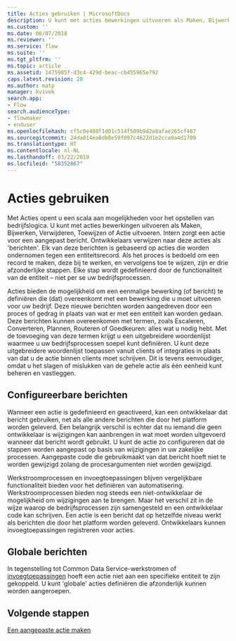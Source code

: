 ```yaml
---
title: Acties gebruiken | MicrosoftDocs
description: U kunt met acties bewerkingen uitvoeren als Maken, Bijwerken, Verwijderen, Toewijzen of Actie uitvoeren. Intern zorgt een actie voor een aangepast bericht
ms.custom: ''
ms.date: 08/07/2018
ms.reviewer: ''
ms.service: flow
ms.suite: ''
ms.tgt_pltfrm: ''
ms.topic: article
ms.assetid: 1475985f-d3c4-429d-beac-cb455965e792
caps.latest.revision: 20
ms.author: matp
manager: kvivek
search.app:
- Flow
search.audienceType:
- flowmaker
- enduser
ms.openlocfilehash: cf5c0e488f1d01c514f509b9d2a8afae265cf487
ms.sourcegitcommit: 24da014ea8db8e59f097c4622d1e2cca9a4d1709
ms.translationtype: HT
ms.contentlocale: nl-NL
ms.lasthandoff: 03/22/2019
ms.locfileid: "58352867"
---
```

# <a name="use-actions"></a>Acties gebruiken

Met Acties opent u een scala aan mogelijkheden voor het opstellen van bedrijfslogica. U kunt met acties bewerkingen uitvoeren als Maken, Bijwerken, Verwijderen, Toewijzen of Actie uitvoeren. Intern zorgt een actie voor een aangepast bericht. Ontwikkelaars verwijzen naar deze acties als 'berichten'. Elk van deze berichten is gebaseerd op acties die worden ondernomen tegen een entiteitsrecord. Als het proces is bedoeld om een record te maken, deze bij te werken, en vervolgens toe te wijzen, zijn er drie afzonderlijke stappen. Elke stap wordt gedefinieerd door de functionaliteit van de entiteit – niet per se uw bedrijfsprocessen.  
  
Acties bieden de mogelijkheid om een eenmalige bewerking (of bericht) te definiëren die (dat) overeenkomt met een bewerking die u moet uitvoeren voor uw bedrijf. Deze nieuwe berichten worden aangedreven door een proces of gedrag in plaats van wat er met een entiteit kan worden gedaan. Deze berichten kunnen overeenkomen met termen, zoals Escaleren, Converteren, Plannen, Routeren of Goedkeuren: alles wat u nodig hebt. Met de toevoeging van deze termen krijgt u een uitgebreidere woordenlijst waarmee u uw bedrijfsprocessen soepel kunt definiëren. U kunt deze uitgebreidere woordenlijst toepassen vanuit clients of integraties in plaats van dat u de actie binnen clients moet schrijven. Dit is tevens eenvoudiger, omdat u het slagen of mislukken van de gehele actie als één eenheid kunt beheren en vastleggen.  
  
<a name="BKMK_ConfigurableMessages"></a>   
## <a name="configurable-messages"></a>Configureerbare berichten  
 Wanneer een actie is gedefinieerd en geactiveerd, kan een ontwikkelaar dat bericht gebruiken, net als alle andere berichten die door het platform worden geleverd. Een belangrijk verschil is echter dat nu iemand die geen ontwikkelaar is wijzigingen kan aanbrengen in wat moet worden uitgevoerd wanneer dat bericht wordt gebruikt. U kunt de actie zo configureren dat de stappen worden aangepast op basis van wijzigingen in uw zakelijke processen. Aangepaste code die gebruikmaakt van dat bericht hoeft niet te worden gewijzigd zolang de procesargumenten niet worden gewijzigd.  
  
 Werkstroomprocessen en invoegtoepassingen blijven vergelijkbare functionaliteit bieden voor het definiëren van automatisering. Werkstroomprocessen bieden nog steeds een niet-ontwikkelaar de mogelijkheid om wijzigingen aan te brengen. Maar het verschil zit in de wijze waarop de bedrijfsprocessen zijn samengesteld en een ontwikkelaar code kan schrijven. Een actie is een bericht dat op hetzelfde niveau werkt als berichten die door het platform worden geleverd. Ontwikkelaars kunnen invoegtoepassingen registreren voor acties.  
  
<a name="BKMK_GlobalMessages"></a>   
## <a name="global-messages"></a>Globale berichten 
 
 In tegenstelling tot Common Data Service-werkstromen of [invoegtoepassingen](/powerapps/developer/common-data-service/apply-business-logic-with-code?branch=master#create-a-plug-in) hoeft een actie niet aan een specifieke entiteit te zijn gekoppeld. U kunt 'globale' acties definiëren die afzonderlijk kunnen worden aangeroepen.

## <a name="next-steps"></a>Volgende stappen

[Een aangepaste actie maken](create-actions.md)  
  

